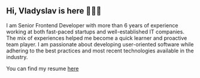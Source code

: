 ## Hi, Vladyslav is here 👨🏻‍💻

I am Senior Frontend Developer with more than 6 years of experience working at both fast-paced startups and well-established IT companies. The mix of experiences helped me become a quick learner and proactive team player. I am passionate about developing user-oriented software while adhering to the best practices and most recent technologies available in the industry.

You can find my resume [here](https://read.cv/vbrdnk)
    


